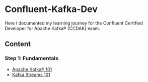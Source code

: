 # Confluent-Kafka-Dev

Here I documented my learning journey for the Confluent Certified Developer for Apache Kafka® (CCDAK) exam.

## Content

### Step 1: Fundamentals

- [Apache Kafka® 101](Confluent-Developer-Courses/Kafka-101.md)
- [Kafka Streams 101](Confluent-Developer-Courses/Kafka-Streams-101.md)
